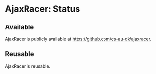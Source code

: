 # AjaxRacer: Status

## Available

AjaxRacer is publicly available at <https://github.com/cs-au-dk/ajaxracer>.

## Reusable

AjaxRacer is reusable.
